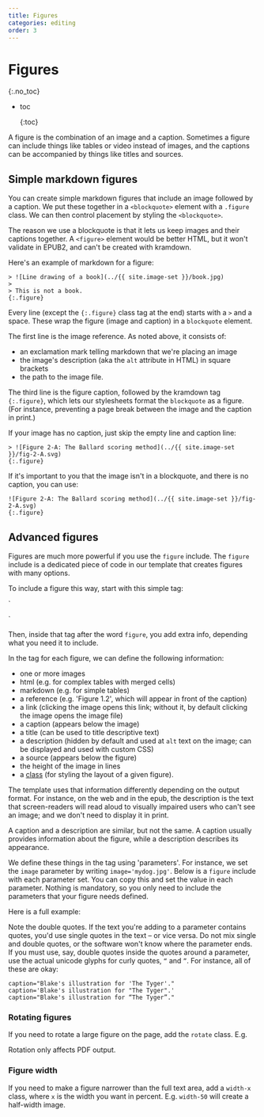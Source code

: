 ```yaml
---
title: Figures
categories: editing
order: 3
---
```


# Figures

{:.no\_toc}

* toc

  {:toc}

A figure is the combination of an image and a caption. Sometimes a figure can include things like tables or video instead of images, and the captions can be accompanied by things like titles and sources.

## Simple markdown figures

You can create simple markdown figures that include an image followed by a caption. We put these together in a `<blockquote>` element with a `.figure` class. We can then control placement by styling the `<blockquote>`.

The reason we use a blockquote is that it lets us keep images and their captions together. A `<figure>` element would be better HTML, but it won't validate in EPUB2, and can't be created with kramdown.

Here's an example of markdown for a figure:

```text
> ![Line drawing of a book](../{{ site.image-set }}/book.jpg)
>
> This is not a book.
{:.figure}
```

Every line \(except the `{:.figure}` class tag at the end\) starts with a `>` and a space. These wrap the figure \(image and caption\) in a `blockquote` element.

The first line is the image reference. As noted above, it consists of:

* an exclamation mark telling markdown that we're placing an image
* the image's description \(aka the `alt` attribute in HTML\) in square brackets
* the path to the image file.

The third line is the figure caption, followed by the kramdown tag `{:.figure}`, which lets our stylesheets format the `blockquote` as a figure. \(For instance, preventing a page break between the image and the caption in print.\)

If your image has no caption, just skip the empty line and caption line:

```text
> ![Figure 2-A: The Ballard scoring method](../{{ site.image-set }}/fig-2-A.svg)
{:.figure}
```

If it's important to you that the image isn't in a blockquote, and there is no caption, you can use:

```text
![Figure 2-A: The Ballard scoring method](../{{ site.image-set }}/fig-2-A.svg)
{:.figure}
```

## Advanced figures

Figures are much more powerful if you use the `figure` include. The `figure` include is a dedicated piece of code in our template that creates figures with many options.

To include a figure this way, start with this simple tag:

\`

\`

Then, inside that tag after the word `figure`, you add extra info, depending what you need it to include.

In the tag for each figure, we can define the following information:

* one or more images
* html \(e.g. for complex tables with merged cells\)
* markdown \(e.g. for simple tables\)
* a reference \(e.g. 'Figure 1.2', which will appear in front of the caption\)
* a link \(clicking the image opens this link; without it, by default clicking the image opens the image file\)
* a caption \(appears below the image\)
* a title \(can be used to title descriptive text\)
* a description \(hidden by default and used at `alt` text on the image; can be displayed and used with custom CSS\)
* a source \(appears below the figure\)
* the height of the image in lines
* a [class](https://github.com/UR-DataScience/electric-book/tree/2a308e4940331c0bffb0ddf1cef032daccf6dc4f/_docs/editing/classes.html) \(for styling the layout of a given figure\).

The template uses that information differently depending on the output format. For instance, on the web and in the epub, the description is the text that screen-readers will read aloud to visually impaired users who can't see an image; and we don't need to display it in print.

A caption and a description are similar, but not the same. A caption usually provides information about the figure, while a description describes its appearance.

We define these things in the tag using 'parameters'. For instance, we set the `image` parameter by writing `image='mydog.jpg'`. Below is a `figure` include with each parameter set. You can copy this and set the value in each parameter. Nothing is mandatory, so you only need to include the parameters that your figure needs defined.

Here is a full example:

Note the double quotes. If the text you're adding to a parameter contains quotes, you'd use single quotes in the text – or vice versa. Do not mix single and double quotes, or the software won't know where the parameter ends. If you must use, say, double quotes inside the quotes around a parameter, use the actual unicode glyphs for curly quotes, `“` and `”`. For instance, all of these are okay:

```markup
caption="Blake's illustration for 'The Tyger'."
caption='Blake's illustration for "The Tyger".'
caption="Blake's illustration for “The Tyger”."
```

### Rotating figures

If you need to rotate a large figure on the page, add the `rotate` class. E.g.

Rotation only affects PDF output.

### Figure width

If you need to make a figure narrower than the full text area, add a `width-x` class, where `x` is the width you want in percent. E.g. `width-50` will create a half-width image.


